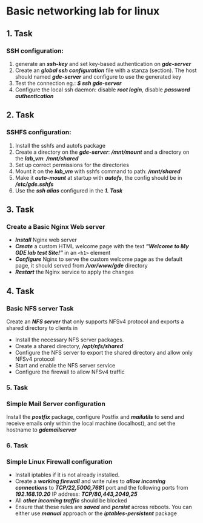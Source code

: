 # Basic networking lab for linux

## 1. Task

### SSH configuration:

1. generate an ***ssh-key*** and set key-based authentication on ***gde-server***
2. Create an ***global ssh configuration*** file with a stanza (section). The host should named ***gde-server*** and configure to use the generated key
3. Test the connection eg.: ***$ ssh gde-server***
4. Configure the local ssh daemon: disable ***root login***, disable ***password authentication***

## 2. Task

### SSHFS configuration:

1. Install the sshfs and autofs package
2. Create a directory on the ***gde-server***: ***/mnt/mount*** and a directory on the ***lab_vm***: ***/mnt/shared***
3. Set up correct permissions for the directories
4. Mount it on the ***lab_vm*** with sshfs command to path: ***/mnt/shared***
5. Make it ***auto-mount*** at startup with ***autofs***, the config should be in ***/etc/gde.sshfs***
6. Use the ***ssh alias*** configured in the ***1. Task***

## 3. Task

### Create a Basic Nginx Web server

- ***Install*** Nginx web server
- ***Create*** a custom HTML welcome page with the text ***"Welcome to My GDE lab test Site!"*** in an `<h1>` element
- ***Configure*** Nginx to serve the custom welcome page as the default page, it should served from ***/var/www/gde*** directory
- ***Restart*** the Nginx service to apply the changes

## 4. Task

### Basic NFS server Task

Create an ***NFS server*** that only supports NFSv4 protocol and exports a shared directory to clients in

- Install the necessary NFS server packages.
- Create a shared directory, ***/opt/nfs/shared***
- Configure the NFS server to export the shared directory and allow only NFSv4 protocol
- Start and enable the NFS server service
- Configure the firewall to allow NFSv4 traffic

### 5. Task

### Simple Mail Server configuration

Install the ***postfix*** package, configure Postfix and ***mailutils*** to send and receive emails only within the local machine (localhost), and set the hostname to ***gdemailserver***

### 6. Task

### Simple Linux Firewall configuration

- Install iptables if it is not already installed.
- Create a ***working firewall*** and write rules to ***allow incoming connections*** to ***TCP/22,5000,7681*** port and the following ports from ***192.168.10.20*** IP address: ***TCP/80,443,2049,25***
- All ***other incoming traffic*** should be blocked
- Ensure that these rules are ***saved*** and ***persist*** across reboots. You can either use ***manual*** approach or the ***iptables-persistent*** package
